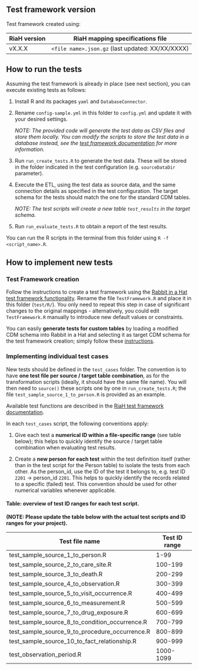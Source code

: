 ## Test framework version

Test framework created using:

| RiaH version | RiaH mapping specifications file |
| --- | --- |
| vX.X.X | `<file name>.json.gz` (last updated: XX/XX/XXXX) |

## How to run the tests

Assuming the test framework is already in place (see next section), you can execute existing tests as follows:

1. Install R and its packages `yaml` and `DatabaseConnector`.
2. Rename `config-sample.yml` in this folder to `config.yml` and update it with your desired settings.
    
    *NOTE: The provided code will generate the test data as CSV files and store them locally. 
    You can modify the scripts to store the test data in a database instead, see the 
    [test framework documentation](http://ohdsi.github.io/WhiteRabbit/riah_test_framework.html#generate_test_data)
    for more information.*
    
3. Run `run_create_tests.R` to generate the test data. These will be stored in the folder
indicated in the test configuration (e.g. `sourceDataDir` parameter).
4. Execute the ETL, using the test data as source data, 
and the same connection details as specified in the test configuration. 
The target schema for the tests should match the one for the standard CDM tables.

    *NOTE: The test scripts will create a new table `test_results` in the target schema.*
    
5. Run `run_evaluate_tests.R` to obtain a report of the test results.

You can run the R scripts in the terminal from this folder using `R -f <script_name>.R`.

## How to implement new tests

### Test Framework creation

Follow the instructions to create a test framework using the 
[Rabbit in a Hat test framework functionality](http://ohdsi.github.io/WhiteRabbit/riah_test_framework.html#creating_the_testing_framework).
Rename the file `TestFramework.R` and place it in this folder (`test/R/`).
You only need to repeat this step in case of significant changes to the original mappings - alternatively, you could edit `TestFramework.R` manually to introduce new default values or constraints.

You can easily **generate tests for custom tables** by loading a modified CDM schema into Rabbit in a Hat 
and selecting it as target CDM schema for the test framework creation; simply follow these 
[instructions](http://ohdsi.github.io/WhiteRabbit/RabbitInAHat.html#loading_in_a_custom_cdm).

### Implementing individual test cases

New tests should be defined in the `test_cases` folder.
The convention is to have **one test file per source / target table combination**, as for the transformation scripts (ideally, it should have the same file name).
You will then need to `source()` these scripts one by one in `run_create_tests.R`;
the file `test_sample_source_1_to_person.R` is provided as an example.

Available test functions are described in the [RiaH test framework documentation](http://ohdsi.github.io/WhiteRabbit/riah_test_framework.html).

In each `test_cases` script, the following conventions apply:
1. Give each test a **numerical ID within a file-specific range** (see table below); 
this helps to quickly identify the source / target table combination when evaluating test results.

2. Create a **new person for each test** within the test definition itself (rather than in the test script for the Person table) to isolate the tests from each other. 
As the person_id, use the ID of the test it belongs to, e.g. test ID `2201` -> person_id `2201`. 
This helps to quickly identify the records related to a specific (failed) test.
This convention should be used for other numerical variables whenever applicable.


#### Table: overview of test ID ranges for each test script.

**(NOTE: Please update the table below with the actual test scripts and ID ranges for your project).**

| Test file name | Test ID range |
| --- | --- |
| test_sample_source_1_to_person.R | 1-99 |
| test_sample_source_2_to_care_site.R | 100-199 |
| test_sample_source_3_to_death.R | 200-299 |
| test_sample_source_4_to_observation.R | 300-399 |
| test_sample_source_5_to_visit_occurrence.R | 400-499 |
| test_sample_source_6_to_measurement.R | 500-599 |
| test_sample_source_7_to_drug_exposure.R | 600-699 |
| test_sample_source_8_to_condition_occurrence.R | 700-799 |
| test_sample_source_9_to_procedure_occurrence.R | 800-899 |
| test_sample_source_10_to_fact_relationship.R | 900-999 |
| test_observation_period.R | 1000-1099 |
